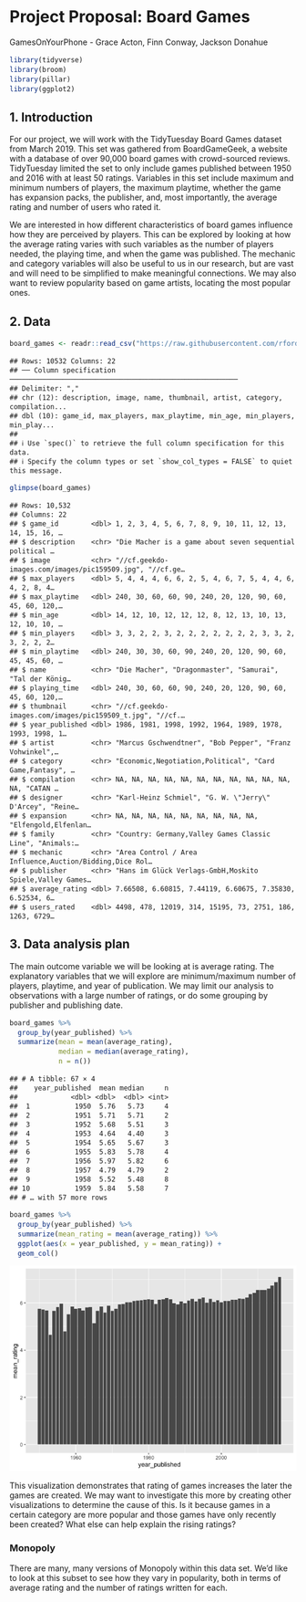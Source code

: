 Project Proposal: Board Games
================
GamesOnYourPhone - Grace Acton, Finn Conway, Jackson Donahue

``` r
library(tidyverse)
library(broom)
library(pillar)
library(ggplot2)
```

## 1. Introduction

For our project, we will work with the TidyTuesday Board Games dataset
from March 2019. This set was gathered from BoardGameGeek, a website
with a database of over 90,000 board games with crowd-sourced reviews.
TidyTuesday limited the set to only include games published between 1950
and 2016 with at least 50 ratings. Variables in this set include maximum
and minimum numbers of players, the maximum playtime, whether the game
has expansion packs, the publisher, and, most importantly, the average
rating and number of users who rated it.

We are interested in how different characteristics of board games
influence how they are perceived by players. This can be explored by
looking at how the average rating varies with such variables as the
number of players needed, the playing time, and when the game was
published. The mechanic and category variables will also be useful to us
in our research, but are vast and will need to be simplified to make
meaningful connections. We may also want to review popularity based on
game artists, locating the most popular ones.

## 2. Data

``` r
board_games <- readr::read_csv("https://raw.githubusercontent.com/rfordatascience/tidytuesday/master/data/2019/2019-03-12/board_games.csv")
```

    ## Rows: 10532 Columns: 22
    ## ── Column specification ────────────────────────────────────────────────────────
    ## Delimiter: ","
    ## chr (12): description, image, name, thumbnail, artist, category, compilation...
    ## dbl (10): game_id, max_players, max_playtime, min_age, min_players, min_play...
    ## 
    ## ℹ Use `spec()` to retrieve the full column specification for this data.
    ## ℹ Specify the column types or set `show_col_types = FALSE` to quiet this message.

``` r
glimpse(board_games)
```

    ## Rows: 10,532
    ## Columns: 22
    ## $ game_id        <dbl> 1, 2, 3, 4, 5, 6, 7, 8, 9, 10, 11, 12, 13, 14, 15, 16, …
    ## $ description    <chr> "Die Macher is a game about seven sequential political …
    ## $ image          <chr> "//cf.geekdo-images.com/images/pic159509.jpg", "//cf.ge…
    ## $ max_players    <dbl> 5, 4, 4, 4, 6, 6, 2, 5, 4, 6, 7, 5, 4, 4, 6, 4, 2, 8, 4…
    ## $ max_playtime   <dbl> 240, 30, 60, 60, 90, 240, 20, 120, 90, 60, 45, 60, 120,…
    ## $ min_age        <dbl> 14, 12, 10, 12, 12, 12, 8, 12, 13, 10, 13, 12, 10, 10, …
    ## $ min_players    <dbl> 3, 3, 2, 2, 3, 2, 2, 2, 2, 2, 2, 2, 3, 3, 2, 3, 2, 2, 2…
    ## $ min_playtime   <dbl> 240, 30, 30, 60, 90, 240, 20, 120, 90, 60, 45, 45, 60, …
    ## $ name           <chr> "Die Macher", "Dragonmaster", "Samurai", "Tal der König…
    ## $ playing_time   <dbl> 240, 30, 60, 60, 90, 240, 20, 120, 90, 60, 45, 60, 120,…
    ## $ thumbnail      <chr> "//cf.geekdo-images.com/images/pic159509_t.jpg", "//cf.…
    ## $ year_published <dbl> 1986, 1981, 1998, 1992, 1964, 1989, 1978, 1993, 1998, 1…
    ## $ artist         <chr> "Marcus Gschwendtner", "Bob Pepper", "Franz Vohwinkel",…
    ## $ category       <chr> "Economic,Negotiation,Political", "Card Game,Fantasy", …
    ## $ compilation    <chr> NA, NA, NA, NA, NA, NA, NA, NA, NA, NA, NA, NA, "CATAN …
    ## $ designer       <chr> "Karl-Heinz Schmiel", "G. W. \"Jerry\" D'Arcey", "Reine…
    ## $ expansion      <chr> NA, NA, NA, NA, NA, NA, NA, NA, NA, "Elfengold,Elfenlan…
    ## $ family         <chr> "Country: Germany,Valley Games Classic Line", "Animals:…
    ## $ mechanic       <chr> "Area Control / Area Influence,Auction/Bidding,Dice Rol…
    ## $ publisher      <chr> "Hans im Glück Verlags-GmbH,Moskito Spiele,Valley Games…
    ## $ average_rating <dbl> 7.66508, 6.60815, 7.44119, 6.60675, 7.35830, 6.52534, 6…
    ## $ users_rated    <dbl> 4498, 478, 12019, 314, 15195, 73, 2751, 186, 1263, 6729…

## 3. Data analysis plan

The main outcome variable we will be looking at is average rating. The
explanatory variables that we will explore are minimum/maximum number of
players, playtime, and year of publication. We may limit our analysis to
observations with a large number of ratings, or do some grouping by
publisher and publishing date.

``` r
board_games %>% 
  group_by(year_published) %>% 
  summarize(mean = mean(average_rating), 
            median = median(average_rating),
            n = n())
```

    ## # A tibble: 67 × 4
    ##    year_published  mean median     n
    ##             <dbl> <dbl>  <dbl> <int>
    ##  1           1950  5.76   5.73     4
    ##  2           1951  5.71   5.71     2
    ##  3           1952  5.68   5.51     3
    ##  4           1953  4.64   4.40     3
    ##  5           1954  5.65   5.67     3
    ##  6           1955  5.83   5.78     4
    ##  7           1956  5.97   5.82     6
    ##  8           1957  4.79   4.79     2
    ##  9           1958  5.52   5.48     8
    ## 10           1959  5.84   5.58     7
    ## # … with 57 more rows

``` r
board_games %>% 
  group_by(year_published) %>% 
  summarize(mean_rating = mean(average_rating)) %>% 
  ggplot(aes(x = year_published, y = mean_rating)) +
  geom_col()
```

![](proposal_files/figure-gfm/year-average-rating-1.png)<!-- -->

This visualization demonstrates that rating of games increases the later
the games are created. We may want to investigate this more by creating
other visualizations to determine the cause of this. Is it because games
in a certain category are more popular and those games have only
recently been created? What else can help explain the rising ratings?

### Monopoly

There are many, many versions of Monopoly within this data set. We’d
like to look at this subset to see how they vary in popularity, both in
terms of average rating and the number of ratings written for each.

